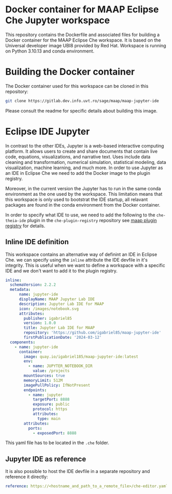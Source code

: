 # Docker container for MAAP Eclipse Che Jupyter workspace

This repository contains the Dockerfile and associated files for building a Docker container for the MAAP Eclipse Che workspace.
It is based on the Universal developer image UBI8 provided by Red Hat.
Workspace is running on Python 3.10.13 and conda environment.


# Building the Docker container
The Docker container used for this workspace can be cloned in this repository:

```bash
git clone https://gitlab.dev.info.uvt.ro/sage/maap/maap-jupyter-ide
```

Please consult the readme for specific details about building this image.

# Eclipse IDE Jupyter

In contrast to the other IDEs, Jupyter is a web-based interactive computing platform. It allows users to 
create and share documents that contain live code, equations, visualizations, and narrative text. Uses include 
data cleaning and transformation, numerical simulation, statistical modeling, data visualization, machine learning, and much more.
In order to use Jupyter as an IDE in Eclipse Che we need to add the Docker image to the plugin registry.

Moreover, in the current version the Jupyter has to run in the same conda environment as the one used by the workspace.
This limitation means that this workspace is only used to bootstrat the IDE startup, all relavant packages are found in the conda environment from the Docker container.

In order to specify what IDE to use, we need to add the following to the `che-theia-ide` plugin in the `che-plugin-registry` repository see
[maap plugin registry](https://gitlab.dev.info.uvt.ro/sage/maap/che-plugin-registry) for details.

## Inline IDE definition

This workspace contains an alternative way of definint an IDE in Eclipse Che. we can specify using the `inline` attribute the
IDE devfile in it's integrity. This is useful when we want to define a workspace with a specific IDE and we don't want to add it to the plugin registry.

```yaml
inline:
  schemaVersion: 2.2.2
  metadata:
      name: jupyter-ide
      displayName: MAAP Jupyter Lab IDE
      description: Jupyter Lab IDE for MAAP
      icon: /images/notebook.svg
      attributes:
        publisher: igabriel85
        version: 1.0.0
        title: Jupyter Lab IDE for MAAP
        repository: 'https://github.com/igabriel85/maap-jupyter-ide'
        firstPublicationDate: '2024-03-12'
  components:
    - name: jupyter-ide
      container:
        image: quay.io/igabriel185/maap-jupyter-ide:latest
        env:
          - name: JUPYTER_NOTEBOOK_DIR
            value: /projects
        mountSources: true
        memoryLimit: 512M
        imagePullPolicy: IfNotPresent
        endpoints:
          - name: jupyter
            targetPort: 8888
            exposure: public
            protocol: https
            attributes:
              type: main
        attributes:
          ports:
            - exposedPort: 8888
```
This yaml file has to be located in the `.che` folder.

## Jupyter IDE as reference

It is also possible to host the IDE devfile in a separate repository and reference it directly:

```yaml
reference: https://<hostname_and_path_to_a_remote_file>/che-editor.yaml

```

